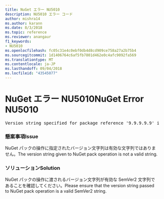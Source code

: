 ```yaml
---
title: NuGet エラー NU5010
description: NU5010 エラー コード
author: mishra14
ms.author: karann
ms.date: 8/3/2018
ms.topic: reference
ms.reviewer: anangaur
f1_keywords:
- NU5010
ms.openlocfilehash: fc05c31e4c0ebf0db4d8cd909ce758a27a2b75b4
ms.sourcegitcommit: 1d1406764c6af5fb7801d462e0c4afc9092fa569
ms.translationtype: MT
ms.contentlocale: ja-JP
ms.lasthandoff: 09/04/2018
ms.locfileid: "43545077"
---
```

# <a name="nuget-error-nu5010"></a><span data-ttu-id="ca68a-103">NuGet エラー NU5010</span><span class="sxs-lookup"><span data-stu-id="ca68a-103">NuGet Error NU5010</span></span>
<pre>Version string specified for package reference '9.9.9.9.9' is invalid.</pre>

### <a name="issue"></a><span data-ttu-id="ca68a-104">懸案事項</span><span class="sxs-lookup"><span data-stu-id="ca68a-104">Issue</span></span>

<span data-ttu-id="ca68a-105">NuGet パックの操作に指定されたバージョン文字列は有効な文字列ではありません。</span><span class="sxs-lookup"><span data-stu-id="ca68a-105">The version string given to NuGet pack operation is not a valid string.</span></span>


### <a name="solution"></a><span data-ttu-id="ca68a-106">ソリューション</span><span class="sxs-lookup"><span data-stu-id="ca68a-106">Solution</span></span>

<span data-ttu-id="ca68a-107">NuGet パックの操作に渡されるバージョン文字列が有効な SemVer2 文字列であることを確認してください。</span><span class="sxs-lookup"><span data-stu-id="ca68a-107">Please ensure that the version string passed to NuGet pack operation is a valid SemVer2 string.</span></span>

